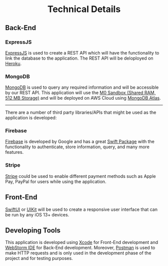 <h1 align=center> Technical Details </h1>

## Back-End

### ExpressJS
[ExpressJS](https://expressjs.com) is used to create a REST API which will have the functionality to link the database to the application. The REST API will be deloployed on [Heroku](https://www.heroku.com).

### MongoDB
[MongoDB](https://www.mongodb.com) is used to query any required information and will be accessible by our REST API.
This application will use the [M0 Sandbox (Shared RAM, 512 MB Storage)](https://www.mongodb.com/docs/atlas/reference/free-shared-limitations/) and will be deployed on AWS Cloud using [MongoDB Atlas](https://www.googleadservices.com/pagead/aclk?sa=L&ai=CH2G5s5eWYqPTFIDmvdMPyN25mAnpxLW-Y_n-l_u2D5WirarGCggAEAEguVRg_bCWgegDoAHNxtehA8gBAcgD2CCqBFtP0DHta51t5DBZfDCXXZBIVoHEQdhXOQmxOkhYWjMxCbIHL_y-dURJzqUjhQTO0Mmzymp04ead0S2lApNTuhidJKTFdSdDX9rJcYZQmJJMUPI2ewdyWSIeBePIwASXpeGZrwOABZBOiAW3t7e_LaAGZoAHm7moXogHAZAHAagHpr4bqAe5mrECqAfz0RuoB-7SG6gH_5yxAqgHytwbqAfYprECoAjZrqUEsAgB0ggMEAIghAEyAoJAOgEAmgkraHR0cHM6Ly93d3cubW9uZ29kYi5jb20vY2xvdWQvYXRsYXMvbHAvdHJ5MrEJa-cqwQD2Daq5CWvnKsEA9g2q-AkBmAsBqgwCCAG4DAHaDAgKAyDJARIBAugMBoIUEQgDEg1tb25nb2RiIGF0bGFzyBSN2YPSyZDNxQLQFQGYFgH4FgGAFwGSFwkSBwgBEAMY-wE&ae=2&ved=2ahUKEwjLxori5Yr4AhWGMM0KHei2AGwQ0Qx6BAgCEAE&nis=2&dct=1&cid=CAASFORoQMdqTDSEqttlZdEQhY65ykJ7&dblrd=1&sival=AF15MECEzSe1wJZSgqj3NoNr9mpdklaHzUlusOhYWlRB1bWdmR2jmPPk6IohA5zWouaZrHL8aj6FeAdh9b-Fck1XKNFRB9YrelBUcL8_5BW8ALeW1jUhkbiOtAwsfRtQIsMXmLz1FlZ7iWOe78Jp7TzvTne4fATfh-FKpUw0KLDxacB2selSvB0tHkYtkeZTdsElJCJiVSOn&sig=AOD64_32HbZU838oRQA8w0Gfsz2aWdZo5A&adurl=https://www.mongodb.com/cloud/atlas/lp/try2%3Futm_source%3Dgoogle%26utm_campaign%3Dgs_americas_canada_search_core_brand_atlas_desktop%26utm_term%3Dmongodb%2520atlas%26utm_medium%3Dcpc_paid_search%26utm_ad%3De%26utm_ad_campaign_id%3D12212624311%26adgroup%3D115749704343).

<hr/>
There are a number of third party libraries/APIs that might be used as the application is developed:

### Firebase
[Firebase](https://firebase.google.com) is developed by Google and has a great [Swift Package](https://github.com/firebase/firebase-ios-sdk) with the functionality to authenticate, store information, query, and many more features.


### Stripe
[Stripe](https://stripe.com/en-ca) could be used to enable different payment methods such as Apple Pay, PayPal for users while using the application.

## Front-End
[SwiftUI](https://developer.apple.com/xcode/swiftui/) or [UIKit](https://developer.apple.com/documentation/uikit) will be used to create a responsive user interface that can be run by any iOS 13+ devices.

## Developing Tools
This application is developed using [Xcode](https://apps.apple.com/ca/app/xcode/id497799835?mt=12) for Front-End development and [WebStorm IDE](https://www.jetbrains.com/webstorm/) for Back-End development. Moreover, [Postman](https://www.postman.com) is used to make HTTP requests and is only used in the development phase of the project and for testing purposes.
